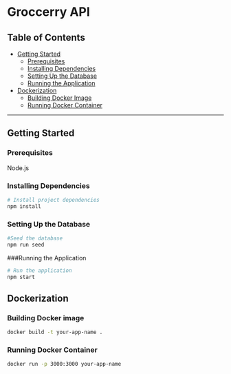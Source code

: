 # Groccerry API


## Table of Contents

- [Getting Started](#getting-started)
  - [Prerequisites](#prerequisites)
  - [Installing Dependencies](#installing-dependencies)
  - [Setting Up the Database](#setting-up-the-database)
  - [Running the Application](#running-the-application)
- [Dockerization](#dockerization)
  - [Building Docker Image](#building-docker-image)
  - [Running Docker Container](#running-docker-container)


---

## Getting Started

### Prerequisites
Node.js 


### Installing Dependencies

```bash
# Install project dependencies
npm install
```
### Setting Up the Database

```bash
#Seed the database
npm run seed
```

###Running the Application

```bash
# Run the application
npm start
```
## Dockerization

### Building Docker image

```bash
docker build -t your-app-name .
```

### Running Docker Container

```bash
docker run -p 3000:3000 your-app-name
```
